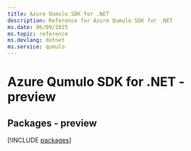 ```yaml
---
title: Azure Qumulo SDK for .NET
description: Reference for Azure Qumulo SDK for .NET
ms.date: 06/09/2025
ms.topic: reference
ms.devlang: dotnet
ms.service: qumulo
---
```

# Azure Qumulo SDK for .NET - preview
## Packages - preview
[!INCLUDE [packages](qumulo-index.md)]